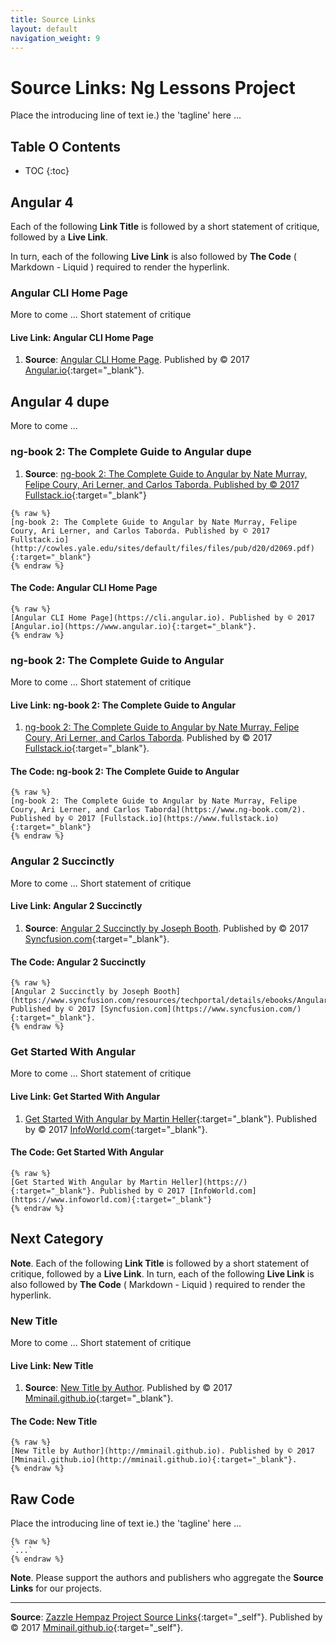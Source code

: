```yaml
---
title: Source Links
layout: default
navigation_weight: 9
---
```

# Source Links: Ng Lessons Project

Place the introducing line of text ie.) the 'tagline' here ...

## Table O Contents

- TOC
{:toc}

## Angular 4

Each of the following **Link Title** is followed by a short statement of critique, followed by a **Live Link**.

In turn, each of the following **Live Link** is also followed by **The Code** ( Markdown - Liquid ) required to render the hyperlink.

### Angular CLI Home Page

More to come ... Short statement of critique

#### Live Link: Angular CLI Home Page

1. **Source**: [Angular CLI Home Page](https://cli.angular.io). Published by © 2017 [Angular.io](https://www.angular.io){:target="_blank"}.

## Angular 4 dupe

More to come ...

### ng-book 2: The Complete Guide to Angular dupe

1. **Source**: [ng-book 2: The Complete Guide to Angular by Nate Murray, Felipe Coury, Ari Lerner, and Carlos Taborda. Published by © 2017 Fullstack.io](http://cowles.yale.edu/sites/default/files/files/pub/d20/d2069.pdf){:target="_blank"}

```liquid
{% raw %}
[ng-book 2: The Complete Guide to Angular by Nate Murray, Felipe Coury, Ari Lerner, and Carlos Taborda. Published by © 2017 Fullstack.io](http://cowles.yale.edu/sites/default/files/files/pub/d20/d2069.pdf){:target="_blank"}
{% endraw %}
```


#### The Code: Angular CLI Home Page

```liquid
{% raw %}
[Angular CLI Home Page](https://cli.angular.io). Published by © 2017 [Angular.io](https://www.angular.io){:target="_blank"}.
{% endraw %}
```

### ng-book 2: The Complete Guide to Angular

More to come ... Short statement of critique

#### Live Link: ng-book 2: The Complete Guide to Angular

1. [ng-book 2: The Complete Guide to Angular by Nate Murray, Felipe Coury, Ari Lerner, and Carlos Taborda](https://www.ng-book.com/2). Published by © 2017 [Fullstack.io](https://www.fullstack.io){:target="_blank"}.

#### The Code: ng-book 2: The Complete Guide to Angular

```liquid
{% raw %}
[ng-book 2: The Complete Guide to Angular by Nate Murray, Felipe Coury, Ari Lerner, and Carlos Taborda](https://www.ng-book.com/2). Published by © 2017 [Fullstack.io](https://www.fullstack.io){:target="_blank"}
{% endraw %}
```

### Angular 2 Succinctly

More to come ... Short statement of critique

#### Live Link: Angular 2 Succinctly

1. **Source**: [Angular 2 Succinctly by Joseph Booth](https://www.syncfusion.com/resources/techportal/details/ebooks/Angular2_Succinctly). Published by © 2017 [Syncfusion.com](https://www.syncfusion.com/){:target="_blank"}.

#### The Code: Angular 2 Succinctly

```liquid
{% raw %}
[Angular 2 Succinctly by Joseph Booth](https://www.syncfusion.com/resources/techportal/details/ebooks/Angular2_Succinctly). Published by © 2017 [Syncfusion.com](https://www.syncfusion.com/){:target="_blank"}.
{% endraw %}
```

### Get Started With Angular

More to come ... Short statement of critique

#### Live Link: Get Started With Angular

1. [Get Started With Angular by Martin Heller](https://){:target="_blank"}. Published by © 2017 [InfoWorld.com](https://www.infoworld.com){:target="_blank"}.

#### The Code: Get Started With Angular

```liquid
{% raw %}
[Get Started With Angular by Martin Heller](https://){:target="_blank"}. Published by © 2017 [InfoWorld.com](https://www.infoworld.com){:target="_blank"}
{% endraw %}
```

## Next Category

**Note**. Each of the following **Link Title** is followed by a short statement of critique, followed by a **Live Link**. In turn, each of the following **Live Link** is also followed by **The Code** ( Markdown - Liquid ) required to render the hyperlink.

### New Title

More to come ... Short statement of critique

#### Live Link: New Title

1. **Source**: [New Title by Author](http://mminail.github.io). Published by © 2017 [Mminail.github.io](http://mminail.github.io){:target="_blank"}.

#### The Code: New Title

```liquid
{% raw %}
[New Title by Author](http://mminail.github.io). Published by © 2017 [Mminail.github.io](http://mminail.github.io){:target="_blank"}.
{% endraw %}
```

## Raw Code

Place the introducing line of text ie.) the 'tagline' here ...

```liquid
{% raw %}
`...`
{% endraw %}
```

**Note**. Please support the authors and publishers who aggregate the **Source Links** for our projects.

***

**Source**: [Zazzle Hempaz Project Source Links](https://rwebaz.github.io/Zazzle-Hempaz-Project/pages/Source-Links.html){:target="_self"}. Published by © 2017 [Mminail.github.io](https://mminail.github.io/){:target="_self"}.
